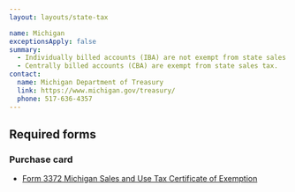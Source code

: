 ```yaml
---
layout: layouts/state-tax

name: Michigan
exceptionsApply: false
summary:
  - Individually billed accounts (IBA) are not exempt from state sales tax.
  - Centrally billed accounts (CBA) are exempt from state sales tax.
contact:
  name: Michigan Department of Treasury
  link: https://www.michigan.gov/treasury/
  phone: 517-636-4357
---
```


## Required forms

### Purchase card

* [Form 3372 Michigan Sales and Use Tax Certificate of Exemption](https://www.michigan.gov/taxes/business-taxes/sales-use-tax/2023-sales-and-use-tax-forms)
